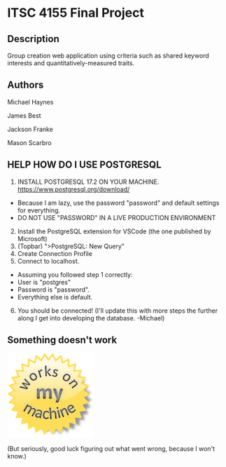 # ITSC 4155 Final Project

## Description
Group creation web application using criteria such as shared keyword interests and quantitatively-measured traits.

## Authors
Michael Haynes

James Best

Jackson Franke

Mason Scarbro

## HELP HOW DO I USE POSTGRESQL
1. INSTALL POSTGRESQL 17.2 ON YOUR MACHINE. https://www.postgresql.org/download/
  * Because I am lazy, use the password "password" and default settings for everything.
  * DO NOT USE "PASSWORD" IN A LIVE PRODUCTION ENVIRONMENT
2. Install the PostgreSQL extension for VSCode (the one published by Microsoft)
3. (Topbar) ">PostgreSQL: New Query"
4. Create Connection Profile
5. Connect to localhost.
  * Assuming you followed step 1 correctly:
  * User is "postgres"
  * Password is "password".
  * Everything else is default.
6. You should be connected!
(I'll update this with more steps the further along I get into developing the database. -Michael)

## Something doesn't work
![Works on my machine.](/worksonmymachine.png)

(But seriously, good luck figuring out what went wrong, because I won't know.)
